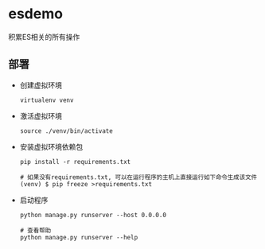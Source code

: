 # esdemo

   积累ES相关的所有操作

## 部署

* 创建虚拟环境

	```
	virtualenv venv 
	```

* 激活虚拟环境

	```
	source ./venv/bin/activate
	```

* 安装虚拟环境依赖包

	```
	pip install -r requirements.txt
	
	# 如果没有requirements.txt, 可以在运行程序的主机上直接运行如下命令生成该文件
	(venv) $ pip freeze >requirements.txt
	```

* 启动程序

	```
	python manage.py runserver --host 0.0.0.0
	
	# 查看帮助
	python manage.py runserver --help 
